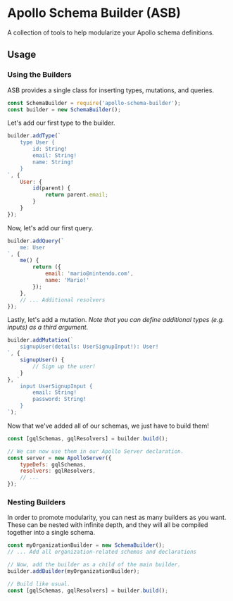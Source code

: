 # Apollo Schema Builder (ASB)
A collection of tools to help modularize your Apollo schema definitions.
## Usage
### Using the Builders
ASB provides a single class for inserting types, mutations, and queries.
```javascript
const SchemaBuilder = require('apollo-schema-builder');
const builder = new SchemaBuilder();
```
Let's add our first type to the builder.
```javascript
builder.addType(`
    type User {
        id: String!
        email: String!
        name: String!
    }
`, {
    User: {
        id(parent) {
            return parent.email;
        }
    }
});
```
Now, let's add our first query.
```javascript
builder.addQuery(`
    me: User
`, {
    me() {
        return ({
            email: 'mario@nintendo.com',
            name: 'Mario!'
        });
    },
    // ... Additional resolvers
});
```
Lastly, let's add a mutation.
*Note that you can define additional types (e.g. inputs) as a third argument.*
```javascript
builder.addMutation(`
    signupUser(details: UserSignupInput!): User!
`, {
    signupUser() {
        // Sign up the user!
    }
}, `
    input UserSignupInput {
        email: String!
        password: String!
    }
`);
```
Now that we've added all of our schemas, we just have to build them!
```javascript
const [gqlSchemas, gqlResolvers] = builder.build();

// We can now use them in our Apollo Server declaration.
const server = new ApolloServer({
    typeDefs: gqlSchemas,
    resolvers: gqlResolvers,
    // ...
});
```
### Nesting Builders
In order to promote modularity, you can nest as many builders as you want. These can be nested with infinite depth, and they will all be compiled together into a single schema.
```javascript
const myOrganizationBuilder = new SchemaBuilder();
// ... Add all organization-related schemas and declarations

// Now, add the builder as a child of the main builder.
builder.addBuilder(myOrganizationBuilder);

// Build like usual.
const [gqlSchemas, gqlResolvers] = builder.build();
```